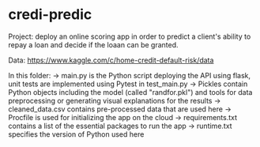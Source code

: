 # credi-predic

Project: deploy an online scoring app in order to predict a client's ability to repay a loan and decide if the loaan can be granted.

Data: https://www.kaggle.com/c/home-credit-default-risk/data

In this folder:
-> main.py is the Python script deploying the API using flask, unit tests are implemented using Pytest in test_main.py
-> Pickles contain Python objects including the model (called "randfor.pkl") and tools for data preprocessing or generating visual explanations for the results
-> cleaned_data.csv contains pre-processed data that are used here
-> Procfile is used for initializing the app on the cloud
-> requirements.txt contains a list of the essential packages to run the app
-> runtime.txt specifies the version of Python used here
